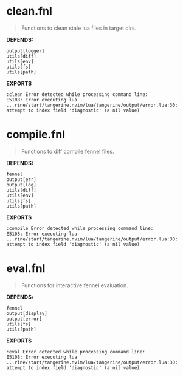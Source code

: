 # clean.fnl
> Functions to clean stale lua files in target dirs.

**DEPENDS:**
```
output[logger]
utils[diff]
utils[env]
utils[fs]
utils[path]
```

**EXPORTS**
```fennel
:clean Error detected while processing command line:
E5108: Error executing lua ...rine/start/tangerine.nvim/lua/tangerine/output/error.lua:30: attempt to index field 'diagnostic' (a nil value)
```

# compile.fnl
> Functions to diff compile fennel files.

**DEPENDS:**
```
fennel
output[err]
output[log]
utils[diff]
utils[env]
utils[fs]
utils[path]
```

**EXPORTS**
```fennel
:compile Error detected while processing command line:
E5108: Error executing lua ...rine/start/tangerine.nvim/lua/tangerine/output/error.lua:30: attempt to index field 'diagnostic' (a nil value)
```

# eval.fnl
> Functions for interactive fennel evaluation.

**DEPENDS:**
```
fennel
output[display]
output[error]
utils[fs]
utils[path]
```

**EXPORTS**
```fennel
:eval Error detected while processing command line:
E5108: Error executing lua ...rine/start/tangerine.nvim/lua/tangerine/output/error.lua:30: attempt to index field 'diagnostic' (a nil value)
```

